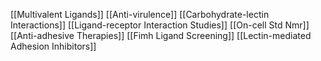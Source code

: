 [[Multivalent Ligands]]
[[Anti-virulence]]
[[Carbohydrate-lectin Interactions]]
[[Ligand-receptor Interaction Studies]]
[[On-cell Std Nmr]]
[[Anti-adhesive Therapies]]
[[Fimh Ligand Screening]]
[[Lectin-mediated Adhesion Inhibitors]]
